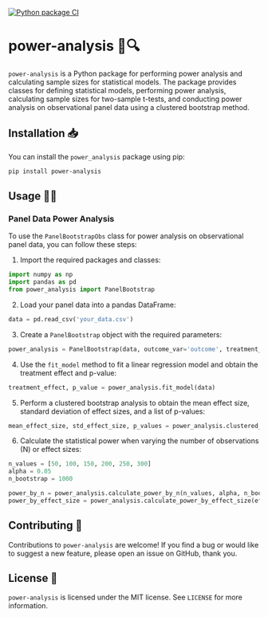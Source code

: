 [![Python package CI](https://github.com/franc703/power_analysis/actions/workflows/python-package.yml/badge.svg)](https://github.com/franc703/power_analysis/actions/workflows/python-package.yml)

# power-analysis 💪🔍

`power-analysis` is a Python package for performing power analysis and calculating sample sizes for statistical models. The package provides classes for defining statistical models, performing power analysis, calculating sample sizes for two-sample t-tests, and conducting power analysis on observational panel data using a clustered bootstrap method.

## Installation 📥

You can install the `power_analysis` package using pip:

```bash
pip install power-analysis
```

## Usage 🧑‍💻

### Panel Data Power Analysis

To use the `PanelBootstrapObs` class for power analysis on observational panel data, you can follow these steps:

1. Import the required packages and classes:

```python
import numpy as np
import pandas as pd
from power_analysis import PanelBootstrap
```

2. Load your panel data into a pandas DataFrame:

```python
data = pd.read_csv('your_data.csv')
```

3. Create a `PanelBootstrap` object with the required parameters:

```python
power_analysis = PanelBootstrap(data, outcome_var='outcome', treatment_var='treatment', individual_var='individual', random_seed=42)
```

4. Use the `fit_model` method to fit a linear regression model and obtain the treatment effect and p-value:

```python
treatment_effect, p_value = power_analysis.fit_model(data)
```

5. Perform a clustered bootstrap analysis to obtain the mean effect size, standard deviation of effect sizes, and a list of p-values:

```python
mean_effect_size, std_effect_size, p_values = power_analysis.clustered_bootstrap(n_bootstrap=1000)
```

6. Calculate the statistical power when varying the number of observations (N) or effect sizes:

```python
n_values = [50, 100, 150, 200, 250, 300]
alpha = 0.05
n_bootstrap = 1000

power_by_n = power_analysis.calculate_power_by_n(n_values, alpha, n_bootstrap)
power_by_effect_size = power_analysis.calculate_power_by_effect_size(effect_sizes, alpha, n_bootstrap)
```

## Contributing 🤝

Contributions to `power-analysis` are welcome! If you find a bug or would like to suggest a new feature, please open an issue on GitHub, thank you.

## License 📜

`power-analysis` is licensed under the MIT license. See `LICENSE` for more information.
